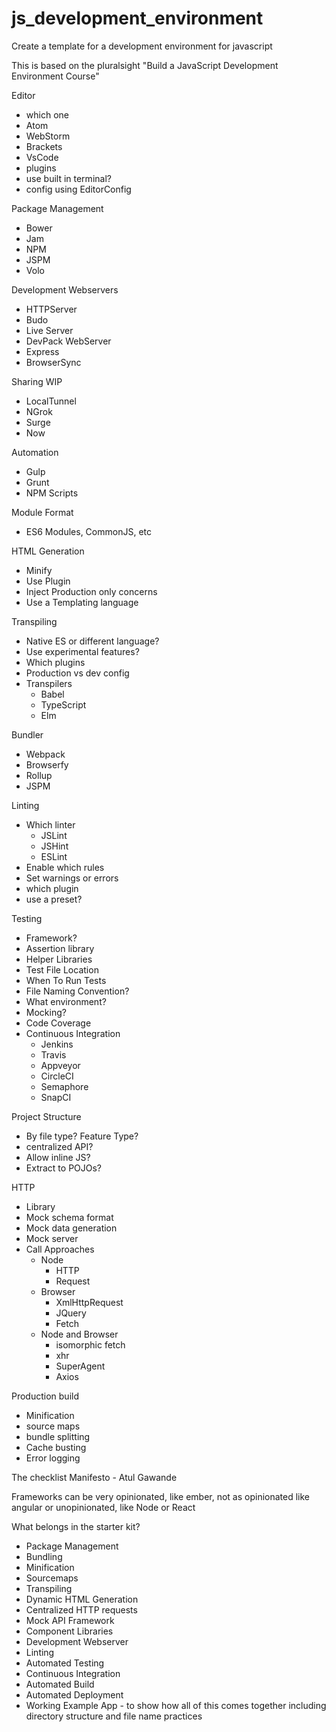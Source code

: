 # js_development_environment
Create a template for a development environment for javascript

This is based on the pluralsight "Build a JavaScript Development Environment Course"

Editor
- which one
 - Atom
 - WebStorm
 - Brackets 
 - VsCode
- plugins
- use built in terminal?
- config using EditorConfig

Package Management
- Bower
- Jam
- NPM
- JSPM
- Volo

Development Webservers
- HTTPServer
- Budo
- Live Server
- DevPack WebServer
- Express
- BrowserSync

Sharing WIP
- LocalTunnel
- NGrok
- Surge
- Now

Automation
- Gulp
- Grunt
- NPM Scripts

Module Format 
- ES6 Modules, CommonJS, etc

HTML Generation
- Minify
- Use Plugin
- Inject Production only concerns
- Use a Templating language

Transpiling
- Native ES or different language?
- Use experimental features?
- Which plugins
- Production vs dev config
- Transpilers
  - Babel
  - TypeScript
  - Elm

Bundler 
- Webpack
- Browserfy
- Rollup
- JSPM



Linting
- Which linter
  - JSLint
  - JSHint
  - ESLint
- Enable which rules
- Set warnings or errors
- which plugin
- use a preset?

Testing
- Framework?
- Assertion library
- Helper Libraries
- Test File Location
- When To Run Tests
- File Naming Convention?
- What environment?
- Mocking?
- Code Coverage
- Continuous Integration
  - Jenkins
  - Travis
  - Appveyor
  - CircleCI
  - Semaphore
  - SnapCI

Project Structure
- By file type? Feature Type?
- centralized API?
- Allow inline JS?
- Extract to POJOs?

HTTP
- Library
- Mock schema format
- Mock data generation
- Mock server
- Call Approaches
  - Node
    - HTTP
    - Request
  - Browser
    - XmlHttpRequest
    - JQuery
    - Fetch
  - Node and Browser
    - isomorphic fetch
    - xhr
    - SuperAgent
    - Axios
    

Production build
- Minification
- source maps
- bundle splitting
- Cache busting
- Error logging

The checklist Manifesto - Atul Gawande

Frameworks can be very opinionated, like ember, not as opinionated like angular or unopinionated, like Node or React

What belongs in the starter kit?
- Package Management
- Bundling
- Minification
- Sourcemaps
- Transpiling
- Dynamic HTML Generation
- Centralized HTTP requests
- Mock API Framework
- Component Libraries
- Development Webserver
- Linting
- Automated Testing
- Continuous Integration
- Automated Build
- Automated Deployment
- Working Example App - to show how all of this comes together including directory structure and file name practices

